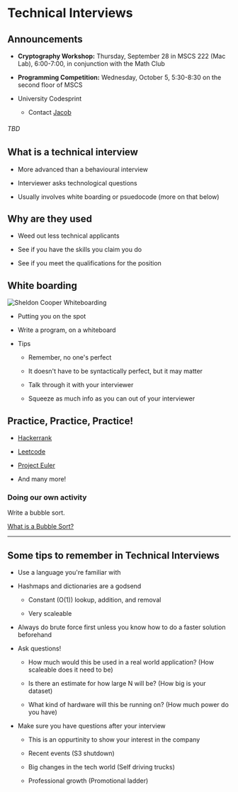 # Technical Interviews

## Announcements

  - **Cryptography Workshop:** Thursday, September 28 in MSCS 222 (Mac Lab), 6:00-7:00, in conjunction with the Math Club

  - **Programming Competition:** Wednesday, October 5, 5:30-8:30 on the second floor of MSCS
  
  - University Codesprint
  
    - Contact [Jacob](mailto:jacob.schlecht@okstate.edu)

###### TBD

## What is a technical interview

  - More advanced than a behavioural interview
  
  - Interviewer asks technological questions
  
  - Usually involves white boarding or psuedocode (more on that below)
  
## Why are they used

  - Weed out less technical applicants
  
  - See if you have the skills you claim you do
  
  - See if you meet the qualifications for the position
  
## White boarding

![Sheldon Cooper Whiteboarding](https://lh5.googleusercontent.com/-oCRcS137jKk/UqH-D8Gkg7I/AAAAAAAAAG4/QdJaXGThnIM/w800-h800/Sheldon_Whiteboarding_2.png)

  - Putting you on the spot
  
  - Write a program, on a whiteboard
  
  - Tips
  
    - Remember, no one's perfect
    
    - It doesn't have to be syntactically perfect, but it may matter
    
    - Talk through it with your interviewer
    
    - Squeeze as much info as you can out of your interviewer
    
## Practice, Practice, Practice!

  - [Hackerrank](https://www.hackerrank.com)
  
  - [Leetcode](https://leetcode.com)
  
  - [Project Euler](https://projecteuler.net/)
  
  - And many more!
  
### Doing our own activity

Write a bubble sort.

[What is a Bubble Sort?](https://webmshare.com/GGrXE)

---

## Some tips to remember in Technical Interviews

  - Use a language you're familiar with

  - Hashmaps and dictionaries are a godsend
  
    - Constant (O(1)) lookup, addition, and removal
    
    - Very scaleable
    
  - Always do brute force first unless you know how to do a faster solution beforehand
  
  - Ask questions!
  
    - How much would this be used in a real world application? (How scaleable does it need to be)
    
    - Is there an estimate for how large N will be? (How big is your dataset)
    
    - What kind of hardware will this be running on? (How much power do you have)
    
  - Make sure you have questions after your interview

    - This is an oppurtinity to show your interest in the company
    
    - Recent events (S3 shutdown)
    
    - Big changes in the tech world (Self driving trucks)
    
    - Professional growth (Promotional ladder)
